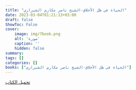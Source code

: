 ```yaml
---
title: "الحياة في ظل الأخلاق-الشيخ ناصر مكارم الشيرازي"
date: 2023-03-04T01:21:13+03:00
draft: false
ShowToc: False
cover:
    image: img/7book.png
    alt: 'صورة'
    caption: ''
    hidden: false
summary: 
tags: []
categories: []
books: ["الحياة في ظل الأخلاق-الشيخ ناصر مكارم الشيرازي"]
---
```

[تحميل الكتاب](./../../books/7.pdf)